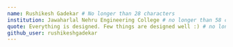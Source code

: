 ```yaml
---
name: Rushikesh Gadekar # No longer than 28 characters
institution: Jawaharlal Nehru Engineering College # no longer than 58 characters
quote: Everything is designed. Few things are designed well :) # no longer than 100 characters, avoid using quotes(") to guarantee the format remains the same.
github_user: rushikeshgadekar
---
```

